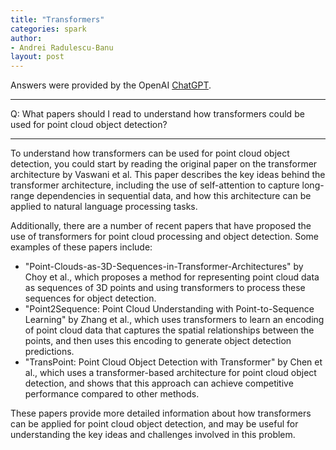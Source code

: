 ```yaml
---
title: "Transformers"
categories: spark
author:
- Andrei Radulescu-Banu
layout: post
---
```


Answers were provided by the OpenAI [ChatGPT](https://openai.com/blog/chatgpt/).

---

Q: What papers should I read to understand how transformers could be used for point cloud object detection?

---

To understand how transformers can be used for point cloud object detection, you could start by reading the original paper on the transformer architecture by Vaswani et al. This paper describes the key ideas behind the transformer architecture, including the use of self-attention to capture long-range dependencies in sequential data, and how this architecture can be applied to natural language processing tasks.

Additionally, there are a number of recent papers that have proposed the use of transformers for point cloud processing and object detection. Some examples of these papers include:

* "Point-Clouds-as-3D-Sequences-in-Transformer-Architectures" by Choy et al., which proposes a method for representing point cloud data as sequences of 3D points and using transformers to process these sequences for object detection.
* "Point2Sequence: Point Cloud Understanding with Point-to-Sequence Learning" by Zhang et al., which uses transformers to learn an encoding of point cloud data that captures the spatial relationships between the points, and then uses this encoding to generate object detection predictions.
* "TransPoint: Point Cloud Object Detection with Transformer" by Chen et al., which uses a transformer-based architecture for point cloud object detection, and shows that this approach can achieve competitive performance compared to other methods.

These papers provide more detailed information about how transformers can be applied for point cloud object detection, and may be useful for understanding the key ideas and challenges involved in this problem.

